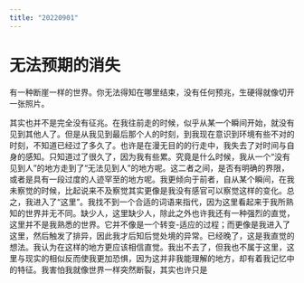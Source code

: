 ```yaml
---
title: "20220901"
---
```

无法预期的消失
===

有一种断崖一样的世界。你无法得知在哪里结束，没有任何预兆，生硬得就像切开一张照片。

其实也并不是完全没有征兆。在我往前走的时候，似乎从某一个瞬间开始，就没有见到其他人了。但是从我见到最后那个人的时刻，到我现在意识到环境有些不对的时刻，不知道已经过了多久了。也许是在漫无目的的行走中，我失去了对时间与自身的感知。只知道过了很久了，因为我有些累。究竟是什么时候，我从一个“没有见到人”的地方走到了“无法见到人”的地方呢。这二者之间，是否有明确的界限，或者是具有一段过度的人迹罕至的地方呢。我更倾向于前者，自从某个瞬间，在我未察觉的时候，比起说来不及察觉其实更像是我没有感官可以察觉这样的变化。总之，我进入了“这里”。我找不到一个合适的词语来指代，因为这里看起来于我所熟知的世界并无不同。缺少人，这里缺少人，除此之外也许我还有一种强烈的直觉，这里并不是我熟悉的世界。它并不像是一个转变-适应的过程；而更像是我进入了这里，然后触发了排异，因此我才后知后觉处境的异常。已经晚了，这是我直觉的想法。我认为在这样的地方更应该相信直觉。我出不去了，但我也不属于这里，这里与现实的相似反而使我更加恐惧，因为这并非我能理解的地方，却有着我记忆中的特征。我害怕我就像世界一样突然断裂，其实也许只是



